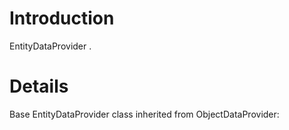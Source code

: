 # Introduction #

EntityDataProvider .


# Details #

Base EntityDataProvider class inherited from ObjectDataProvider: